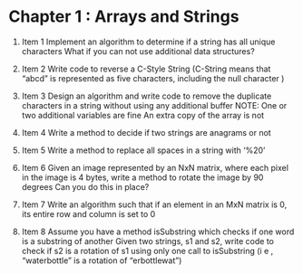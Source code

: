 # Chapter 1 : Arrays and Strings



1. Item 1 Implement an algorithm to determine if a string has all unique characters What if you can not use additional data structures?

2. Item 2 Write code to reverse a C-Style String (C-String means that “abcd” is represented as five characters, including the null character )

3. Item 3 Design an algorithm and write code to remove the duplicate characters in a string without using any additional buffer NOTE: One or two additional variables are fine An extra copy of the array is not

4. Item 4 Write a method to decide if two strings are anagrams or not 

5. Item 5 Write a method to replace all spaces in a string with ‘%20’ 

6. Item 6 Given an image represented by an NxN matrix, where each pixel in the image is 4 bytes, write a method to rotate the image by 90 degrees Can you do this in place?

7. Item 7 Write an algorithm such that if an element in an MxN matrix is 0, its entire row and column is set to 0

8. Item 8 Assume you have a method isSubstring which checks if one word is a substring of another Given two strings, s1 and s2, write code to check if s2 is a rotation of s1 using only one call to isSubstring (i e , “waterbottle” is a rotation of “erbottlewat”)
